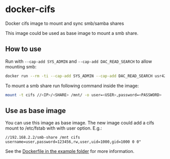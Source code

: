# docker-cifs
Docker cifs image to mount and sync smb/samba shares 

This image could be used as base image to mount a smb share.

## How to use
Run with `--cap-add SYS_ADMIN` and `--cap-add DAC_READ_SEARCH` to allow mounting smb:
```bash
docker run --rm -ti --cap-add SYS_ADMIN --cap-add DAC_READ_SEARCH usr42/cifs
```

To mount a smb share run following command inside the image:
```bash
mount -t cifs //<IP>/<SHARE> /mnt/ -o user=<USER>,password=<PASSWORD>
```

## Use as base image

You can use this image as base image. The new image could add a cifs mount to /etc/fstab with with user option. E.g.:
```
//192.168.2.2/smb-share /mnt cifs username=user,password=123456,rw,user,uid=1000,gid=1000 0 0"
```

See the [Dockerfile in the example folder](example/Dockerfile) for more information.
